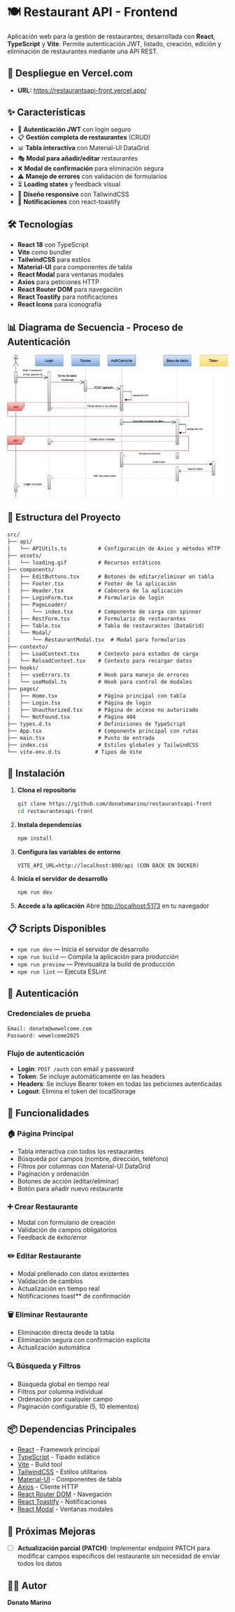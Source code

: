 # 🍽️ Restaurant API - Frontend

Aplicación web para la gestión de restaurantes, desarrollada con **React**, **TypeScript** y **Vite**. Permite autenticación JWT, listado, creación, edición y eliminación de restaurantes mediante una API REST.

## 🚀 Despliegue en Vercel.com
- **URL:** https://restaurantsapi-front.vercel.app/

## ✨ Características

- 🔐 **Autenticación JWT** con login seguro
- 📋 **Gestión completa de restaurantes** (CRUD)
- 📊 **Tabla interactiva** con Material-UI DataGrid
- 🎭 **Modal para añadir/editar** restaurantes
- ❌ **Modal de confirmación** para eliminación segura
- ⚠️ **Manejo de errores** con validación de formularios
- ⏳ **Loading states** y feedback visual
- 📱 **Diseño responsive** con TailwindCSS
- 🔔 **Notificaciones** con react-toastify

## 🛠️ Tecnologías

- **React 18** con TypeScript
- **Vite** como bundler
- **TailwindCSS** para estilos
- **Material-UI** para componentes de tabla
- **React Modal** para ventanas modales
- **Axios** para peticiones HTTP
- **React Router DOM** para navegación
- **React Toastify** para notificaciones
- **React Icons** para iconografía

## 📊 Diagrama de Secuencia - Proceso de Autenticación

![Diagrama de Login](./docs/diagrama_secuencia_login.png)

## 📁 Estructura del Proyecto

```
src/
├── api/
│   └── APIUtils.ts          # Configuración de Axios y métodos HTTP
├── assets/
│   └── loading.gif          # Recursos estáticos
├── components/
│   ├── EditButtons.tsx      # Botones de editar/eliminar en tabla
│   ├── Footer.tsx           # Footer de la aplicación
│   ├── Header.tsx           # Cabecera de la aplicación
│   ├── LoginForm.tsx        # Formulario de login
│   ├── PageLoader/
│   │   └── index.tsx        # Componente de carga con spinner
│   ├── RestForm.tsx         # Formulario de restaurantes
│   ├── Table.tsx            # Tabla de restaurantes (DataGrid)
│   └── Modal/
│       └── RestaurantModal.tsx  # Modal para formularios
├── contexto/
│   ├── LoadContext.tsx      # Contexto para estados de carga
│   └── ReloadContext.tsx    # Contexto para recargar datos
├── hooks/
│   ├── useErrors.ts         # Hook para manejo de errores
│   └── useModal.ts          # Hook para control de modales
├── pages/
│   ├── Home.tsx             # Página principal con tabla
│   ├── Login.tsx            # Página de login
│   ├── Unauthorized.tsx     # Página de acceso no autorizado
│   └── NotFound.tsx         # Página 404
├── types.d.ts               # Definiciones de TypeScript
├── App.tsx                  # Componente principal con rutas
├── main.tsx                 # Punto de entrada
├── index.css                # Estilos globales y TailwindCSS
└── vite-env.d.ts           # Tipos de Vite
```

## 🚀 Instalación

1. **Clona el repositorio**
   ```bash
   git clone https://github.com/donatomarino/restaurantsapi-front
   cd restaurantesapi-front
   ```

2. **Instala dependencias**
   ```bash
   npm install
   ```

3. **Configura las variables de entorno**
   ```env
   VITE_API_URL=http://localhost:800/api (CON BACK EN DOCKER)
   ```

4. **Inicia el servidor de desarrollo**
   ```bash
   npm run dev
   ```

5. **Accede a la aplicación**
   Abre [http://localhost:5173](http://localhost:5173) en tu navegador

## 📋 Scripts Disponibles

- `npm run dev` — Inicia el servidor de desarrollo
- `npm run build` — Compila la aplicación para producción
- `npm run preview` — Previsualiza la build de producción
- `npm run lint` — Ejecuta ESLint

## 🔑 Autenticación

### Credenciales de prueba
```
Email: donato@wewelcome.com
Password: wewelcome2025
```

### Flujo de autenticación
- **Login**: `POST /auth` con email y password
- **Token**: Se incluye automáticamente en las headers
- **Headers**: Se incluye Bearer token en todas las peticiones autenticadas
- **Logout**: Elimina el token del localStorage

## 📱 Funcionalidades

### 🏠 Página Principal
- Tabla interactiva con todos los restaurantes
- Búsqueda por campos (nombre, dirección, teléfono)
- Filtros por columnas con Material-UI DataGrid
- Paginación y ordenación
- Botones de acción (editar/eliminar)
- Botón para añadir nuevo restaurante

### ➕ Crear Restaurante
- Modal con formulario de creación
- Validación de campos obligatorios
- Feedback de éxito/error

### ✏️ Editar Restaurante
- Modal prellenado con datos existentes
- Validación de cambios
- Actualización en tiempo real
- Notificaciones toast** de confirmación

### 🗑️ Eliminar Restaurante
- Eliminación directa desde la tabla
- Eliminación segura con confirmación explícita
- Actualización automática

### 🔍 Búsqueda y Filtros
- Búsqueda global en tiempo real
- Filtros por columna individual
- Ordenación por cualquier campo
- Paginación configurable (5, 10 elementos)

## 📦 Dependencias Principales

- [React](https://react.dev/) - Framework principal
- [TypeScript](https://www.typescriptlang.org/) - Tipado estático
- [Vite](https://vitejs.dev/) - Build tool
- [TailwindCSS](https://tailwindcss.com/) - Estilos utilitarios
- [Material-UI](https://mui.com/) - Componentes de tabla
- [Axios](https://axios-http.com/) - Cliente HTTP
- [React Router DOM](https://reactrouter.com/) - Navegación
- [React Toastify](https://fkhadra.github.io/react-toastify/) - Notificaciones
- [React Modal](https://reactcommunity.org/react-modal/) - Ventanas modales

## 🔮 Próximas Mejoras

- [ ] **Actualización parcial (PATCH)**: Implementar endpoint PATCH para modificar campos específicos del restaurante sin necesidad de enviar todos los datos

## 👨‍💻 Autor

**Donato Marino**
